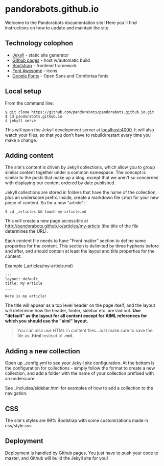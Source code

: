 # pandorabots.github.io

Welcome to the Pandorabots documentation site! Here you'll find instructions on
how to update and maintain the site.

## Technology colophon

- [Jekyll](https://jekyllrb.com/) - static site generator
- [Github pages](https://pages.github.com/) - host w/automatic build
- [Bootstrap](http://getbootstrap.com/) - frontend framework
- [Font Awesome](https://fortawesome.github.io/Font-Awesome/) - icons
- [Google Fonts](https://www.google.com/fonts) - Open Sans and Comfortaa fonts

## Local setup

From the command line:

```
$ git clone https://github.com/pandorabots/pandorabots.github.io.git
$ cd pandorabots.github.io
$ jekyll serve
```

This will open the Jekyll development server at
[localhost:4000](http://localhost:4000). It will also watch your files, so that
you don't have to rebuild/restart every time you make a change.

## Adding content

The site's content is driven by Jekyll collections, which allow you to group
similar content together under a common namespace. The concept is similar to the
posts that make up a blog, except that we aren't so concerned with displaying
our content ordered by date published.

Jekyll collections are stored in folders that have the name of the collection,
plus an underscore prefix. Inside, create a markdown file (.md) for your new
piece of content. So for a new "article":

```
$ cd _articles && touch my-article.md
```

This will create a new page accessible at
http://pandorabots.github.io/articles/my-article (the title of the file
determines the URL).

Each content file needs to have "Front matter" section to define some properties
for the content. This section is delimited by three hyphens before and after,
and should contain at least the layout and title properties for the content:


Example (_articles/my-article.md)

```
---
layout: default
title: My Article
___

Here is my article!
```

The title will appear as a top level header on the page itself, and the layout
will determine how the header, footer, sidebar etc. are laid out. **Use
"default" as the layout for all content except for AIML references for which you
should use the "aiml" layout.**

> You can also use HTML in content files. Just make sure to save the file as
**.html** instead of **.md**.

## Adding a new collection

Open up _config.yml to see your Jekyll site configuration. At the bottom is the configuration for collections - simply follow the format
to create a new collection, and add a folder with the name of your
collection prefixed with an underscore.

See _includes/sidebar.html for examples of how to add a collection to the navigation.

## CSS

The site's styles are 99% Bootstrap with some customizations made in css/style.css.

## Deployment

Deployment is handled by Github pages. You just have to push your code
to master, and Github will build the Jekyll site for you!
